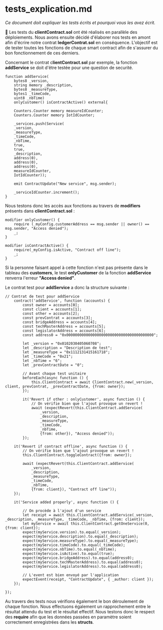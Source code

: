 # tests_explication.md 

*Ce document doit expliquer les tests écrits et pourquoi vous les avez écrit.*

📌 Les tests du **clientContract.sol** ont été réalisés en parallèle des déploiements.
Nous avons ensuite décidé d'élaborer nos tests en amont afin d'écrire notre contrat **ledgerContrat.sol** en conséquence.
L'objectif est de tester toutes les fonctions de chaque smart contract afin de s'assurer du bon fonctionnement de ces derniers.

Concernant le contrat c**lientContract.sol** par exemple, la fonction **addService** se doit d'être testée pour une question de securité.

    function addService(
        bytes8 _version,   
        string memory _description,
        bytes8 _measureType,          
        bytes1 _timeCode,
        uint8 _nbTime) 
        onlyCustomer() isContractActive() external{
        
        Counters.Counter memory measureIdCounter;       
        Counters.Counter memory IotIdCounter;    

        _services.push(Service(
        _version, 
        _measureType,  
        _timeCode,    
        _nbTime,   
        true,  
        true,                      
        _description, 
        address(0),
        address(0),
        address(0),                     
        measureIdCounter,
        IotIdCounter));

        emit ContractUpdate("New service", msg.sender);

        _serviceIdCounter.increment();
    }  

Nous testons donc les accès aux fonctions au travers de **modifiers** présents dans **clientContract.sol** :

    modifier onlyCustomer() {
        require (_myConfig.customerAddress == msg.sender || owner() ==  msg.sender, "Access denied");
        _;
    }

    modifier isContractActive() {
        require(_myConfig.isActive, "Contract off line");
        _;
    }

Si la personne faisant appel à cette fonction n'est pas présente dans le tableau des **customers**, le test **onlyCustomer** de la fonction **addService** renverra l'erreur **"Access denied"**.

Le contrat test pour **addService** a donc la structure suivante :

    // Contrat de test pour addService
        contract('addService', function (accounts) {
            const owner = accounts[0];    
            const client = accounts[1];
            const other = accounts[2];    
            const prevContrat = accounts[3];
            const bridgeAddress = accounts[4];
            const techMasterAddress = accounts[5];
            const legislatorAddress = accounts[6];
            const address0 = "0x0000000000000000000000000000000000000000";

            let _version = "0x0102030405060708";   
            let _description = "Description de test";
            let _measureType = "0x1112131415161718";            
            let _timeCode = "0x21";
            let _nbTime = "6"; 
            let _prevContractDate = "0";

            // Avant chaque test unitaire
            beforeEach(async function () {
                this.ClientContract = await ClientContract.new(_version, client, prevContrat, _prevContractDate, {from: owner});     
            });

            it('Revert if other : onlyCustomer', async function () { 
                // On vérifie bien que l'ajout provoque un revert !
                await (expectRevert(this.ClientContract.addService(
                    _version,
                    _description,
                    _measureType,
                    _timeCode,
                    _nbTime,
                    {from: other}), "Access denied"));  
            });

        it('Revert if contract offline', async function () { 
            // On vérifie bien que l'ajout provoque un revert !
            this.ClientContract.toggleContract({from: owner});        
            
            await (expectRevert(this.ClientContract.addService(
                _version,
                _description,
                _measureType,
                _timeCode,
                _nbTime,
                {from: client}), "Contract off line"));  
        });

        it('Service added properly', async function () { 

            // On procède à l'ajout d'un service
            let receipt = await this.ClientContract.addService(_version, _description, _measureType, _timeCode, _nbTime, {from: client});
            let myService = await this.ClientContract.getOneService(0, {from: client});
            expect(myService.version).to.equal(_version);   
            expect(myService.description).to.equal(_description);
            expect(myService.measureType).to.equal(_measureType);
            expect(myService.timeCode).to.equal(_timeCode);
            expect(myService.nbTime).to.equal(_nbTime);
            expect(myService.isActive).to.equal(true);
            expect(myService.bridgeAddress).to.equal(address0);
            expect(myService.techMasterAddress).to.equal(address0);
            expect(myService.legislatorAddress).to.equal(address0);        

            // L'event est bien envoyé par l'application
            expectEvent(receipt, "ContractUpdate", { _author: client });
        });
    
    });

Au travers des tests nous vérifions également le bon déroulement de chaque fonction.
Nous effectuons également un rapprochement entre le résultat attendu du test et le résultat effectif.
Nous testons donc le respect des **require** afin que les données passées en paramètre soient correctement enregistrées dans les **structs**.
